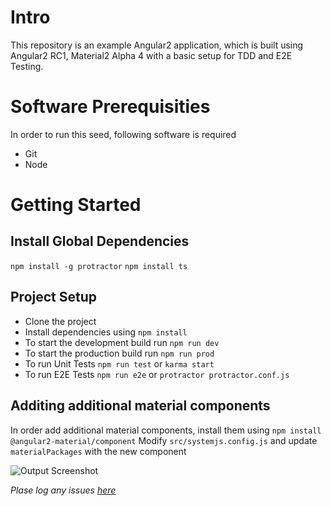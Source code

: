 # Intro
This repository is an example Angular2 application, which is built using Angular2 RC1, Material2 Alpha 4 with a basic setup for TDD and E2E Testing.

# Software Prerequisities
In order to run this seed, following software is required

* Git
* Node

# Getting Started

## Install Global Dependencies
`npm install -g protractor`
`npm install ts`

## Project Setup
* Clone the project
* Install dependencies using
`npm install`
* To start the development build run
`npm run dev`
* To start the production build run
`npm run prod`
* To run Unit Tests
`npm run test` or `karma start`
* To run E2E Tests
`npm run e2e` or `protractor protractor.conf.js`

## Additing additional material components
In order add additional material components, install them using
`npm install @angular2-material/component`
Modify `src/systemjs.config.js` and update `materialPackages` with the new component 


![Output Screenshot](https://blkgsg-sn3302.files.1drv.com/y3mK13ni2xhUZOWEzCKwG7BbOf0PyGhbxv6i8y-qm6aR6GdXL1j96QlriU0EYML9GZvSmgJgeGUoxLSzVcnq3Bp_mD4AgsuL0TPXtYWJ4ixrqBo_axY54f6Ybffymv8d7ciMY9duUP3WomQnA5Op_7OWGMZMOG5gUZaJn0UqeclwQA?width=1600&height=860&cropmode=none)

*Plase log any issues [here](https://github.com/RamVellanki/ng2-material-tdd-e2e-seed/issues)*